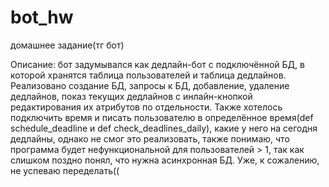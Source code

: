 # bot_hw
домашнее задание(тг бот)

Описание: бот задумывался как дедлайн-бот с подключённой БД, в которой хранятся таблица пользователей и таблица дедлайнов. Реализовано создание БД, запросы к БД, добавление, удаление дедлайнов, показ текущих дедлайнов с инлайн-кнопкой редактирования их атрибутов по отдельности. Также хотелось подключить время и писать пользователю в определённое время(def schedule_deadline и def check_deadlines_daily), какие у него на сегодня дедлайны, однако не смог это реализовать, также понимаю, что программа будет нефункциональной для пользователей > 1, так как слишком поздно понял, что нужна асинхронная БД. Уже, к сожалению, не успеваю переделать((
